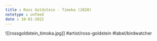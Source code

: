 ```yaml
---
title : Ross Goldstein - Timoka (2020)
notetype : unfeed
date : 10-01-2022
---
```


![[rossgoldstein_timoka.jpg]]
#artist/ross-goldstein
#label/birdwatcher